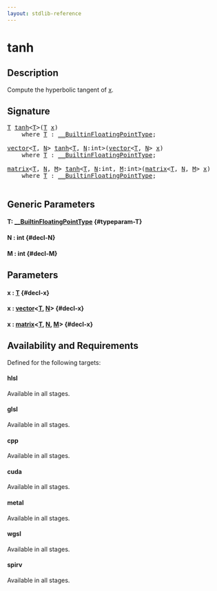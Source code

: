 ```yaml
---
layout: stdlib-reference
---
```


# tanh

## Description

Compute the hyperbolic tangent of <span class='code'><a href="/stdlib-reference/global-decls/tanh#decl-x" class="code_param">x</a></span>.




## Signature 

<pre>
<a href="/stdlib-reference/global-decls/tanh#typeparam-T" class="code_type">T</a> <a href="/stdlib-reference/global-decls/tanh">tanh</a>&lt;<a href="/stdlib-reference/global-decls/tanh#typeparam-T" class="code_type">T</a>&gt;(<a href="/stdlib-reference/global-decls/tanh#typeparam-T" class="code_type">T</a> <a href="/stdlib-reference/global-decls/tanh#decl-x" class="code_param">x</a>)
    <span class='code_keyword'>where</span> <a href="/stdlib-reference/global-decls/tanh#typeparam-T" class="code_type">T</a> : <a href="/stdlib-reference/interfaces/0_builtinfloatingpointtype-029hm/index" class="code_type">__BuiltinFloatingPointType</a>;

<a href="/stdlib-reference/types/vector/index" class="code_type">vector</a>&lt;<a href="/stdlib-reference/global-decls/tanh#typeparam-T" class="code_type">T</a>, <a href="/stdlib-reference/global-decls/tanh#decl-N" class="code_var">N</a>&gt; <a href="/stdlib-reference/global-decls/tanh">tanh</a>&lt;<a href="/stdlib-reference/global-decls/tanh#typeparam-T" class="code_type">T</a>, <a href="/stdlib-reference/global-decls/tanh#decl-N" class="code_var">N</a>:<span class="code_keyword">int</span>&gt;(<a href="/stdlib-reference/types/vector/index" class="code_type">vector</a>&lt;<a href="/stdlib-reference/global-decls/tanh#typeparam-T" class="code_type">T</a>, <a href="/stdlib-reference/global-decls/tanh#decl-N" class="code_var">N</a>&gt; <a href="/stdlib-reference/global-decls/tanh#decl-x" class="code_param">x</a>)
    <span class='code_keyword'>where</span> <a href="/stdlib-reference/global-decls/tanh#typeparam-T" class="code_type">T</a> : <a href="/stdlib-reference/interfaces/0_builtinfloatingpointtype-029hm/index" class="code_type">__BuiltinFloatingPointType</a>;

<a href="/stdlib-reference/types/matrix/index" class="code_type">matrix</a>&lt;<a href="/stdlib-reference/global-decls/tanh#typeparam-T" class="code_type">T</a>, <a href="/stdlib-reference/global-decls/tanh#decl-N" class="code_var">N</a>, <a href="/stdlib-reference/global-decls/tanh#decl-M" class="code_var">M</a>&gt; <a href="/stdlib-reference/global-decls/tanh">tanh</a>&lt;<a href="/stdlib-reference/global-decls/tanh#typeparam-T" class="code_type">T</a>, <a href="/stdlib-reference/global-decls/tanh#decl-N" class="code_var">N</a>:<span class="code_keyword">int</span>, <a href="/stdlib-reference/global-decls/tanh#decl-M" class="code_var">M</a>:<span class="code_keyword">int</span>&gt;(<a href="/stdlib-reference/types/matrix/index" class="code_type">matrix</a>&lt;<a href="/stdlib-reference/global-decls/tanh#typeparam-T" class="code_type">T</a>, <a href="/stdlib-reference/global-decls/tanh#decl-N" class="code_var">N</a>, <a href="/stdlib-reference/global-decls/tanh#decl-M" class="code_var">M</a>&gt; <a href="/stdlib-reference/global-decls/tanh#decl-x" class="code_param">x</a>)
    <span class='code_keyword'>where</span> <a href="/stdlib-reference/global-decls/tanh#typeparam-T" class="code_type">T</a> : <a href="/stdlib-reference/interfaces/0_builtinfloatingpointtype-029hm/index" class="code_type">__BuiltinFloatingPointType</a>;

</pre>

## Generic Parameters

#### T: [\_\_BuiltinFloatingPointType](/stdlib-reference/interfaces/0_builtinfloatingpointtype-029hm/index) {#typeparam-T}
#### N  : int {#decl-N}
#### M  : int {#decl-M}

## Parameters

#### x  : [T](/stdlib-reference/global-decls/tanh#typeparam-T) {#decl-x}
#### x  : [vector](/stdlib-reference/types/vector/index)\<[T](/stdlib-reference/types/vector/index#typeparam-T), [N](/stdlib-reference/types/vector/index#decl-N)\> {#decl-x}
#### x  : [matrix](/stdlib-reference/types/matrix/index)\<[T](/stdlib-reference/types/matrix/t-0), [N](/stdlib-reference/types/matrix/index#decl-N), [M](/stdlib-reference/types/matrix/index#decl-M)\> {#decl-x}

## Availability and Requirements

Defined for the following targets:

#### hlsl
Available in all stages.

#### glsl
Available in all stages.

#### cpp
Available in all stages.

#### cuda
Available in all stages.

#### metal
Available in all stages.

#### wgsl
Available in all stages.

#### spirv
Available in all stages.



